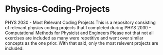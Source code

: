 # Physics-Coding-Projects
PHYS 2030 - Most Relevant Coding Projects 
This is a repository consisting of relevant physics coding projects that I completed during PHYS 2030 - Computational Methods for Physicist and Engineers
Please not that not all exercises are included as many were repetitive and went over similar concepts as the one prior. With that said, only the most 
relevent projects are included.
